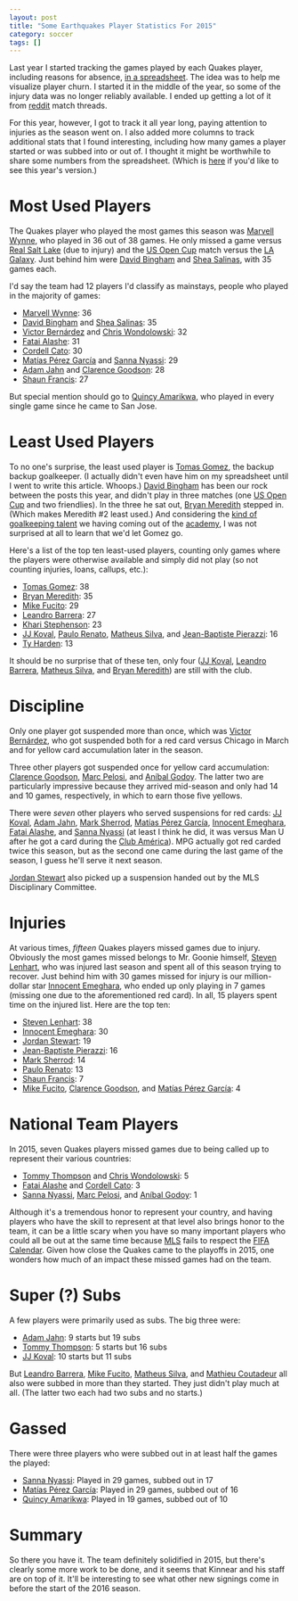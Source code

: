 ```yaml
---
layout: post
title: "Some Earthquakes Player Statistics For 2015"
category: soccer
tags: []
---
```

Last year I started tracking the games played by each Quakes player, including reasons for absence, [in a spreadsheet](https://docs.google.com/spreadsheets/d/1KOiU9q6lNFf_wuDA83JTG1sozwyByyB5oIcUsJ-yHv8/pubhtml?gid=0&single=true). The idea was to help me visualize player churn. I started it in the middle of the year, so some of the injury data was no longer reliably available. I ended up getting a lot of it from [reddit](https://reddit.com/r/mls) match threads.

For this year, however, I got to track it all year long, paying attention to injuries as the season went on. I also added more columns to track additional stats that I found interesting, including how many games a player started or was subbed into or out of. I thought it might be worthwhile to share some numbers from the spreadsheet. (Which is [here](https://docs.google.com/spreadsheets/d/1CDzddgrmovHZSLpxSm8IY2Xw36aiLZTb-D_7cprXkFE/pubhtml?gid=0&single=true) if you'd like to see this year's version.)

# Most Used Players

The Quakes player who played the most games this season was [Marvell Wynne], who played in 36 out of 38 games. He only missed a game versus [Real Salt Lake] (due to injury) and the [US Open Cup] match versus the [LA Galaxy]. Just behind him were [David Bingham] and [Shea Salinas], with 35 games each.

I'd say the team had 12 players I'd classify as mainstays, people who played in the majority of games:

* [Marvell Wynne]\: 36
* [David Bingham] and [Shea Salinas]: 35
* [Victor Bernárdez] and [Chris Wondolowski]: 32
* [Fatai Alashe]\: 31
* [Cordell Cato]\: 30
* [Matías Pérez García] and [Sanna Nyassi]: 29
* [Adam Jahn] and [Clarence Goodson]: 28
* [Shaun Francis]\: 27

But special mention should go to [Quincy Amarikwa], who played in every single game since he came to San Jose.

# Least Used Players

To no one's surprise, the least used player is [Tomas Gomez], the backup backup goalkeeper. (I actually didn't even have him on my spreadsheet until I went to write this article. Whoops.) [David Bingham] has been our rock between the posts this year, and didn't play in three matches (one [US Open Cup] and two friendlies). In the three he sat out, [Bryan Meredith] stepped in. (Which makes Meredith #2 least used.) And considering the [kind of goalkeeping talent](http://www.sjearthquakes.com/post/2015/07/08/quakes-academy-goalkeeper-jt-marcinkowski-called-us-under-18-national-team) we having coming out of the [academy](http://www.earthquakesacademy.com/Academy_teams/index_E.html), I was not surprised at all to learn that we'd let Gomez go.

Here's a list of the top ten least-used players, counting only games where the players were otherwise available and simply did not play (so not counting injuries, loans, callups, etc.):

* [Tomas Gomez]\: 38
* [Bryan Meredith]\: 35
* [Mike Fucito]\: 29
* [Leandro Barrera]\: 27
* [Khari Stephenson]\: 23
* [JJ Koval], [Paulo Renato], [Matheus Silva], and [Jean-Baptiste Pierazzi]: 16
* [Ty Harden]\: 13

It should be no surprise that of these ten, only four ([JJ Koval], [Leandro Barrera], [Matheus Silva], and [Bryan Meredith]) are still with the club.

# Discipline

Only one player got suspended more than once, which was [Victor Bernárdez], who got suspended both for a red card versus Chicago in March and for yellow card accumulation later in the season.

Three other players got suspended once for yellow card accumulation: [Clarence Goodson], [Marc Pelosi], and [Aníbal Godoy]. The latter two are particularly impressive because they arrived mid-season and only had 14 and 10 games, respectively, in which to earn those five yellows.

There were *seven* other players who served suspensions for red cards: [JJ Koval], [Adam Jahn], [Mark Sherrod], [Matías Pérez García], [Innocent Emeghara], [Fatai Alashe], and [Sanna Nyassi] (at least I think he did, it was versus Man U after he got a card during the [Club América]). MPG actually got red carded twice this season, but as the second one came during the last game of the season, I guess he'll serve it next season.

[Jordan Stewart] also picked up a suspension handed out by the MLS Disciplinary Committee.

# Injuries

At various times, *fifteen* Quakes players missed games due to injury. Obviously the most games missed belongs to Mr. Goonie himself, [Steven Lenhart], who was injured last season and spent all of this season trying to recover. Just behind him with 30 games missed for injury is our million-dollar star [Innocent Emeghara], who ended up only playing in 7 games (missing one due to the aforementioned red card). In all, 15 players spent time on the injured list. Here are the top ten:

* [Steven Lenhart]\: 38
* [Innocent Emeghara]\: 30
* [Jordan Stewart]\: 19
* [Jean-Baptiste Pierazzi]\: 16
* [Mark Sherrod]\: 14
* [Paulo Renato]\: 13
* [Shaun Francis]\: 7
* [Mike Fucito], [Clarence Goodson], and [Matías Pérez García]: 4

# National Team Players

In 2015, seven Quakes players missed games due to being called up to represent their various countries:

* [Tommy Thompson] and [Chris Wondolowski]: 5
* [Fatai Alashe] and [Cordell Cato]: 3
* [Sanna Nyassi], [Marc Pelosi], and [Aníbal Godoy]: 1

Although it's a tremendous honor to represent your country, and having players who have the skill to represent at that level also brings honor to the team, it can be a little scary when you have so many important players who could all be out at the same time because [MLS] fails to respect the [FIFA Calendar]. Given how close the Quakes came to the playoffs in 2015, one wonders how much of an impact these missed games had on the team.

# Super (?) Subs

A few players were primarily used as subs. The big three were:

* [Adam Jahn]\: 9 starts but 19 subs
* [Tommy Thompson]\: 5 starts but 16 subs
* [JJ Koval]\: 10 starts but 11 subs

But [Leandro Barrera], [Mike Fucito], [Matheus Silva], and [Mathieu Coutadeur] all also were subbed in more than they started. They just didn't play much at all. (The latter two each had two subs and no starts.)

# Gassed

There were three players who were subbed out in at least half the games the played:

* [Sanna Nyassi]\: Played in 29 games, subbed out in 17
* [Matías Pérez García]\: Played in 29 games, subbed out of 16
* [Quincy Amarikwa]\: Played in 19 games, subbed out of 10

# Summary

So there you have it. The team definitely solidified in 2015, but there's clearly some more work to be done, and it seems that Kinnear and his staff are on top of it. It'll be interesting to see what other new signings come in before the start of the 2016 season.


[Adam Jahn]: https://en.wikipedia.org/wiki/Adam_Jahn
[Aníbal Godoy]: https://en.wikipedia.org/wiki/An%C3%ADbal_Godoy
[Bryan Meredith]: https://en.wikipedia.org/wiki/Bryan_Meredith
[Chris Wondolowski]: https://en.wikipedia.org/wiki/Chris_Wondolowski
[Clarence Goodson]: https://en.wikipedia.org/wiki/Clarence_Goodson
[Club América]: https://en.wikipedia.org/wiki/Club_Am%C3%A9rica
[Cordell Cato]: https://en.wikipedia.org/wiki/Cordell_Cato
[David Bingham]: https://en.wikipedia.org/wiki/David_Bingham_(soccer)
[Fatai Alashe]: https://en.wikipedia.org/wiki/Fatai_Alashe
[Innocent Emeghara]: https://en.wikipedia.org/wiki/Innocent_Emeghara
[FIFA Calendar]: https://en.wikipedia.org/wiki/FIFA_International_Match_Calendar
[Jean-Baptiste Pierazzi]: https://en.wikipedia.org/wiki/Jean-Baptiste_Pierazzi
[JJ Koval]: https://en.wikipedia.org/wiki/J._J._Koval
[Jordan Stewart]: https://en.wikipedia.org/wiki/Jordan_Stewart_(footballer,_born_1982)
[Khari Stephenson]: https://en.wikipedia.org/wiki/Khari_Stephenson
[LA Galaxy]: http://stablemanagement.com/content/content/6747/manure-pile-for-sale.jpg
[Leandro Barrera]: https://en.wikipedia.org/wiki/Leandro_Barrera
[Marc Pelosi]: https://en.wikipedia.org/wiki/Marc_Pelosi
[Mark Sherrod]: https://en.wikipedia.org/wiki/Mark_Sherrod
[Marvell Wynne]: https://en.wikipedia.org/wiki/Marvell_Wynne_(soccer)
[Matheus Silva]: http://www.sjearthquakes.com/players/matheus-silva
[Mathieu Coutadeur]: https://en.wikipedia.org/wiki/Mathieu_Coutadeur
[Matías Pérez García]: https://en.wikipedia.org/wiki/Mat%C3%ADas_P%C3%A9rez_Garc%C3%ADa
[Mike Fucito]: https://en.wikipedia.org/wiki/Mike_Fucito
[MLS]: http://www.mlssoccer.com/
[Paulo Renato]: https://en.wikipedia.org/wiki/Paulo_Renato_Val%C3%A9rio_Rodrigues
[Quincy Amarikwa]: http://quincyamarikwa.com/
[Real Salt Lake]: http://www.rsl.com/
[Sanna Nyassi]: https://en.wikipedia.org/wiki/Sanna_Nyassi
[Shaun Francis]: https://en.wikipedia.org/wiki/Shaun_Francis
[Shea Salinas]: https://en.wikipedia.org/wiki/Shea_Salinas
[Steven Lenhart]: https://en.wikipedia.org/wiki/Steven_Lenhart
[Tomas Gomez]: http://www.mlssoccer.com/players/tomas-gomez
[Tommy Thompson]: https://en.wikipedia.org/wiki/Tommy_Thompson_(soccer)
[Ty Harden]: https://en.wikipedia.org/wiki/Ty_Harden
[US Open Cup]: http://www.ussoccer.com/lamar-hunt-us-open-cup
[Victor Bernárdez]: https://en.wikipedia.org/wiki/V%C3%ADctor_Bern%C3%A1rdez
